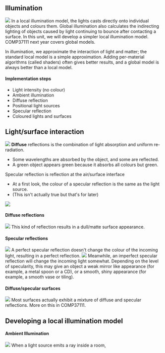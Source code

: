 ## Illumination
![](Pasted%20image%2020230223160035.png)
In a local illumination model, the lights casts directly onto individual objects and colours them. Global illumination also calculates the indirecting lighting of objects caused by light continuing to bounce after contacting a surface.
In this unit, we will develop a simpler local illumination model. COMP37111 next year covers global models.

In illumination, we approximate the interaction of light and matter; the standard local model is a simple approximation. Adding per-material algorithms (called shaders) often gives better results, and a global model is always better than a local model.

#### Implementation steps
- Light intensity (no colour)
- Ambient illumination
- Diffuse reflection
- Positional light sources
- Specular reflection
- Coloured lights and surfaces

## Light/surface interaction
![](Pasted%20image%2020230223160547.png)
**Diffuse** reflections is the combination of light absorption and uniform re-radiation.
- Some wavelengths are absorbed by the object, and some are reflected.
- A green object appears green because it absorbs all colours but green.

Specular reflection is reflection at the air/surface interface
- At a first look, the colour of a specular reflection is the same as the light source.
- (This isn't actually true but that's for later)

![](Pasted%20image%2020230223160914.png)

#### Diffuse reflections
![](Pasted%20image%2020230223161033.png)
This kind of reflection results in a dull/matte surface appearance.

#### Specular reflections
![](Pasted%20image%2020230223161157.png)
A perfect specular reflection doesn't change the colour of the incoming light, resulting in a perfect reflection.
![](Pasted%20image%2020230223161234.png)
Meanwhile, an imperfect specular reflection will change the incoming light somewhat. Depending on the level of specularity, this may give an object a weak mirror like appearance (for example, a metal spoon or a CD), or a smooth, shiny appearance (for example, a smooth vase or tiling).
#### Diffuse/specular surfaces
![](Pasted%20image%2020230223161445.png)
Most surfaces actually exhibit a mixture of diffuse and specular reflections. More on this in COMP37111.

## Developing a local illumination model
#### Ambient Illumination
![](Pasted%20image%2020230223161626.png)
When a light source emits a ray inside a room, 